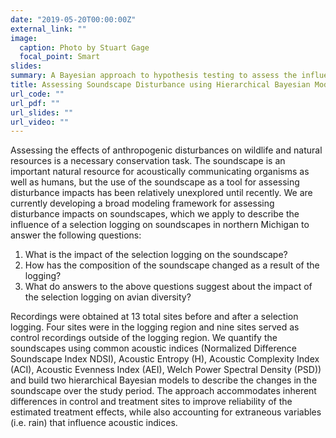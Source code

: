 ```yaml
---
date: "2019-05-20T00:00:00Z"
external_link: ""
image:
  caption: Photo by Stuart Gage
  focal_point: Smart
slides:
summary: A Bayesian approach to hypothesis testing to assess the influence of a selective logging on soundscape diversity
title: Assessing Soundscape Disturbance using Hierarchical Bayesian Models
url_code: ""
url_pdf: ""
url_slides: ""
url_video: ""
---
```


Assessing the effects of anthropogenic disturbances on wildlife and natural resources is a necessary conservation task. The soundscape is an important natural resource for acoustically communicating organisms as well as humans, but the use of the soundscape as a tool for assessing disturbance impacts has been relatively unexplored until recently. We are currently developing a broad modeling framework for assessing disturbance impacts on soundscapes, which we apply to describe the influence of a selection logging on soundscapes in northern Michigan to answer the following questions: 

1. What is the impact of the selection logging on the soundscape? 
2. How has the composition of the soundscape changed as a result of the logging? 
3. What do answers to the above questions suggest about the impact of the selection logging on avian diversity?

Recordings were obtained at 13 total sites before and after a selection logging. Four sites were in the logging region and nine sites served as control recordings outside of the logging region. We quantify the soundscapes using common acoustic indices (Normalized Difference Soundscape Index NDSI), Acoustic Entropy (H), Acoustic Complexity Index (ACI), Acoustic Evenness Index (AEI), Welch Power Spectral Density (PSD)) and build two hierarchical Bayesian models to describe the changes in the soundscape over the study period. The approach accommodates inherent differences in control and treatment sites to improve reliability of the estimated treatment effects, while also accounting for extraneous variables (i.e. rain) that influence acoustic indices. 